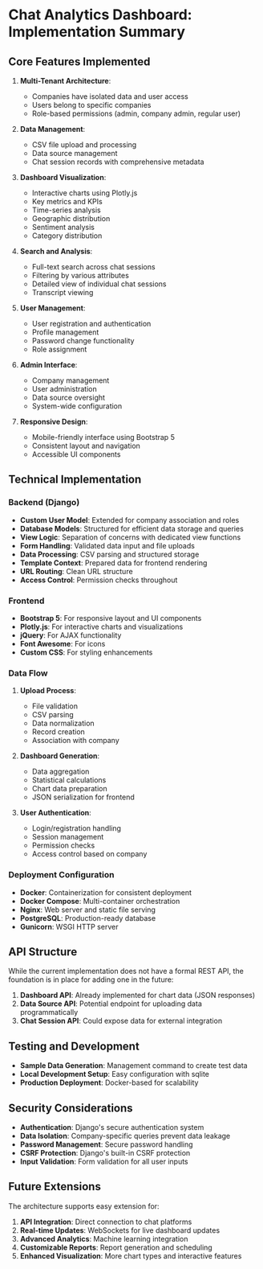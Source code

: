 # Chat Analytics Dashboard: Implementation Summary

## Core Features Implemented

1. **Multi-Tenant Architecture**:

   - Companies have isolated data and user access
   - Users belong to specific companies
   - Role-based permissions (admin, company admin, regular user)

2. **Data Management**:

   - CSV file upload and processing
   - Data source management
   - Chat session records with comprehensive metadata

3. **Dashboard Visualization**:

   - Interactive charts using Plotly.js
   - Key metrics and KPIs
   - Time-series analysis
   - Geographic distribution
   - Sentiment analysis
   - Category distribution

4. **Search and Analysis**:

   - Full-text search across chat sessions
   - Filtering by various attributes
   - Detailed view of individual chat sessions
   - Transcript viewing

5. **User Management**:

   - User registration and authentication
   - Profile management
   - Password change functionality
   - Role assignment

6. **Admin Interface**:

   - Company management
   - User administration
   - Data source oversight
   - System-wide configuration

7. **Responsive Design**:
   - Mobile-friendly interface using Bootstrap 5
   - Consistent layout and navigation
   - Accessible UI components

## Technical Implementation

### Backend (Django)

- **Custom User Model**: Extended for company association and roles
- **Database Models**: Structured for efficient data storage and queries
- **View Logic**: Separation of concerns with dedicated view functions
- **Form Handling**: Validated data input and file uploads
- **Data Processing**: CSV parsing and structured storage
- **Template Context**: Prepared data for frontend rendering
- **URL Routing**: Clean URL structure
- **Access Control**: Permission checks throughout

### Frontend

- **Bootstrap 5**: For responsive layout and UI components
- **Plotly.js**: For interactive charts and visualizations
- **jQuery**: For AJAX functionality
- **Font Awesome**: For icons
- **Custom CSS**: For styling enhancements

### Data Flow

1. **Upload Process**:

   - File validation
   - CSV parsing
   - Data normalization
   - Record creation
   - Association with company

2. **Dashboard Generation**:

   - Data aggregation
   - Statistical calculations
   - Chart data preparation
   - JSON serialization for frontend

3. **User Authentication**:
   - Login/registration handling
   - Session management
   - Permission checks
   - Access control based on company

### Deployment Configuration

- **Docker**: Containerization for consistent deployment
- **Docker Compose**: Multi-container orchestration
- **Nginx**: Web server and static file serving
- **PostgreSQL**: Production-ready database
- **Gunicorn**: WSGI HTTP server

## API Structure

While the current implementation does not have a formal REST API, the foundation is in place for adding one in the future:

1. **Dashboard API**: Already implemented for chart data (JSON responses)
2. **Data Source API**: Potential endpoint for uploading data programmatically
3. **Chat Session API**: Could expose data for external integration

## Testing and Development

- **Sample Data Generation**: Management command to create test data
- **Local Development Setup**: Easy configuration with sqlite
- **Production Deployment**: Docker-based for scalability

## Security Considerations

- **Authentication**: Django's secure authentication system
- **Data Isolation**: Company-specific queries prevent data leakage
- **Password Management**: Secure password handling
- **CSRF Protection**: Django's built-in CSRF protection
- **Input Validation**: Form validation for all user inputs

## Future Extensions

The architecture supports easy extension for:

1. **API Integration**: Direct connection to chat platforms
2. **Real-time Updates**: WebSockets for live dashboard updates
3. **Advanced Analytics**: Machine learning integration
4. **Customizable Reports**: Report generation and scheduling
5. **Enhanced Visualization**: More chart types and interactive features
